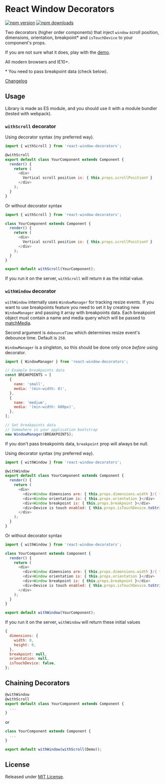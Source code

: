 # React Window Decorators

[![npm version](https://img.shields.io/npm/v/react-window-decorators.svg?style=flat-square)](https://www.npmjs.com/package/react-window-decorators)
[![npm downloads](https://img.shields.io/npm/dm/react-window-decorators.svg?style=flat-square)](https://www.npmjs.com/package/react-window-decorators)

Two decorators (higher order components) that inject `window` scroll position,
dimensions, orientation, breakpoint* and `isTouchDevice` to your component's props.

If you are not sure what it does, play with the
[demo](https://stanko.github.io/react-window-decorators/).

All modern browsers and IE10+.

\* You need to pass breakpoint data (check below).

[Changelog](CHANGELOG.md)

## Usage

Library is made as ES module, and you should use it with a module bundler (tested with webpack).

### `withScroll` decorator

Using decorator syntax (my preferred way).

```js
import { withScroll } from 'react-window-decorators';

@withScroll
export default class YourComponent extends Component {
  render() {
    return (
      <div>
        Vertical scroll position is: { this.props.scrollPositionY }
      </div>
    );
  }
}
```

Or without decorator syntax

```js
import { withScroll } from 'react-window-decorators';

class YourComponent extends Component {
  render() {
    return (
      <div>
        Vertical scroll position is: { this.props.scrollPositionY }
      </div>
    );
  }
}

export default withScroll(YourComponent);
```


If you run it on the server, `withScroll` will return `0` as the initial value.

### `withWindow` decorator

`withWindow` internally uses `WindowManager` for tracking resize events.
If you want to use breakpoints feature you need to set it by creating new `WindowManager`
and passing it array with breakpoints data. Each breakpoint object must contain
a name and media query which will be passed to
[matchMedia](https://developer.mozilla.org/en-US/docs/Web/API/Window/matchMedia).

Second argument is `debounceTime` which determines resize event's debounce time.
Default is `250`.

`WindowManager` is a singleton, so this should be done only once *before* using decorator.

```js
import { WindowManager } from 'react-window-decorators';

// Example breakpoints data
const BREAKPOINTS = [
  {
    name: 'small',
    media: '(min-width: 0)',
  },
  {
    name: 'medium',
    media: '(min-width: 600px)',
  },
];

// Set breakpoints data
// Somewhere in your application bootstrap
new WindowManager(BREAKPOINTS);
```

If you don't pass breakpoints data, `breakpoint` prop will always be null.

Using decorator syntax (my preferred way).

```js
import { withWindow } from 'react-window-decorators';

@withWindow
export default class YourComponent extends Component {
  render() {
    return (
      <div>
        <div>Window dimensions are: { this.props.dimensions.width }/{ this.props.dimensions.height }</div>
        <div>Window orientation is: { this.props.orientation }</div>
        <div>Window breakpoint is: { this.props.breakpoint }</div>
        <div>Device is touch enabled: { this.props.isTouchDevice.toString() }</div>
      </div>
    );
  }
}
```

Or without decorator syntax

```js
import { withWindow } from 'react-window-decorators';

class YourComponent extends Component {
  render() {
    return (
      <div>
        <div>Window dimensions are: { this.props.dimensions.width }/{ this.props.dimensions.height }</div>
        <div>Window orientation is: { this.props.orientation }</div>
        <div>Window breakpoint is: { this.props.breakpoint }</div>
        <div>Device is touch enabled: { this.props.isTouchDevice.toString() }</div>
      </div>
    );
  }
}

export default withWindow(YourComponent);
```

If you run it on the server, `withWindow` will return these initial values

```js
{
  dimensions: {
    width: 0,
    height: 0,
  },
  breakpoint: null,
  orientation: null,
  isTouchDevice: false,
};
```

## Chaining Decorators

```js
@withWindow
@withScroll
export default class YourComponent extends Component {
  ...
}
```

or

```js
class YourComponent extends Component {
  ...
}

export default withWindow(withScroll(Demo));
```

## License

Released under [MIT License](LICENSE.md).
